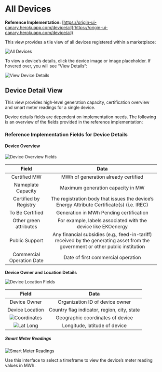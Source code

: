 # All Devices
**Reference Implementation:** [https://origin-ui-canary.herokuapp.com/device/all](https://origin-ui-canary.herokuapp.com/device/all)

This view provides a tile view of all devices registered within a marketplace:

![All Devices](images/deviceMgmtImages/AllDevices.png)

To view a device’s details, click the device image or image placeholder. If hovered over, you will see “View Details”:

![View Device Details](images/deviceMgmtImages/ViewDeviceDetails.png)

## Device Detail View

This view provides high-level generation capacity, certification overview and smart meter readings for a single device. 

Device details fields are dependent on implementation needs. The following is an overview of the fields provided in the reference implementation:

### Reference Implementation Fields for Device Details

#### Device Overview 

![Device Overview Fields](images/deviceMgmtImages/DeviceDetails.png)



|           Field           |                                           Data                                                               |
|:-------------------------:|:-------------------------------------------------------------------------------------------------------------------------------:|
| Certified MW              | MWh of generation already certified                                                                                             |
| Nameplate Capacity        | Maximum generation capacity in MW                                                                                               |
| Certified by Registry     | The registration body that issues the device’s Energy Attribute Certificate(s) (i.e. IREC)                                      |
| To Be Certified           | Generation in MWh Pending certification                                                                                         |
| Other green attributes    | For example, labels associated with the device like EKOenergy                                                                   |
| Public Support            | Any financial subsidies (e.g., feed-in-tariff) received by the generating asset from the government or other public institution |
| Commercial Operation Date | Date of first commercial operation                                                                                              |

<b>Device Owner and Location Details</b>

![Device Location Fields](images/deviceMgmtImages/DeviceLocationInfo.png)

|      Field      |                     Data                    |
|:---------------:|:-------------------------------------------:|
| Device Owner    | Organization ID of device owner             |
| Device Location | Country flag indicator, region, city, state |
| ![Coordinates](images/deviceMgmtImages/DeviceCoordinates.png)     | Geographic coordinates of device            |
| ![Lat Long](images/deviceMgmtImages/DeviceLatLong.png)        | Longitude, latitude of device               |

##### Smart Meter Readings

![Smart Meter Readings](images/deviceMgmtImages/SmartMeterReadings.png)

Use this interface to select a timeframe to view the device’s meter reading values in MWh.